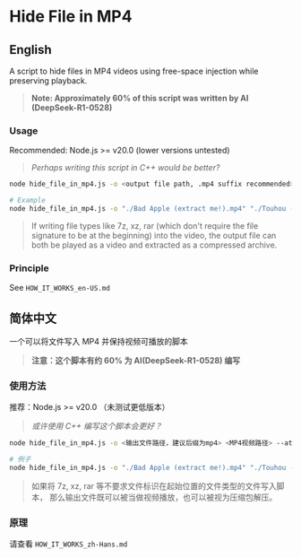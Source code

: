 # Hide File in MP4

## English

A script to hide files in MP4 videos using free-space injection while preserving playback.

> **Note: Approximately 60% of this script was written by AI (DeepSeek-R1-0528)**

### Usage

Recommended: Node.js >= v20.0 (lower versions untested)

> _Perhaps writing this script in C++ would be better?_

```bash
node hide_file_in_mp4.js -o <output file path, .mp4 suffix recommended> <MP4 video path> --attach-file <path to the file to write into the video>

# Example
node hide_file_in_mp4.js -o "./Bad Apple (extract me!).mp4" "./Touhou - Bad Apple.mp4" --attach-file "./Bad Apple.7z"
```

> If writing file types like 7z, xz, rar (which don't require the file signature to be at the beginning) into the video,
> the output file can both be played as a video and extracted as a compressed archive.

### Principle

See `HOW_IT_WORKS_en-US.md`

## 简体中文

一个可以将文件写入 MP4 并保持视频可播放的脚本

> **注意：这个脚本有约 60% 为 AI(DeepSeek-R1-0528) 编写**

### 使用方法

推荐：Node.js >= v20.0 （未测试更低版本）

> _或许使用 C++ 编写这个脚本会更好？_

```bash
node hide_file_in_mp4.js -o <输出文件路径，建议后缀为mp4> <MP4视频路径> --attach-file <要写进视频的文件路径>

# 例子
node hide_file_in_mp4.js -o "./Bad Apple (extract me!).mp4" "./Touhou - Bad Apple.mp4" --attach-file "./Bad Apple.7z"
```

> 如果将 7z, xz, rar 等不要求文件标识在起始位置的文件类型的文件写入脚本，
> 那么输出文件既可以被当做视频播放，也可以被视为压缩包解压。

### 原理

请查看 `HOW_IT_WORKS_zh-Hans.md`

